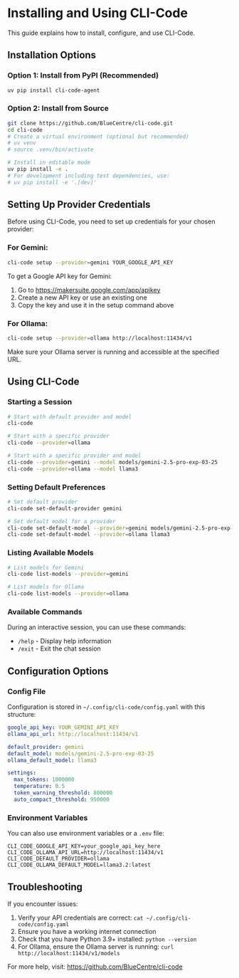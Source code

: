 # Installing and Using CLI-Code

This guide explains how to install, configure, and use CLI-Code.

## Installation Options

### Option 1: Install from PyPI (Recommended)

```bash
uv pip install cli-code-agent
```

### Option 2: Install from Source

```bash
git clone https://github.com/BlueCentre/cli-code.git
cd cli-code
# Create a virtual environment (optional but recommended)
# uv venv
# source .venv/bin/activate

# Install in editable mode
uv pip install -e .
# For development including test dependencies, use:
# uv pip install -e '.[dev]'
```

## Setting Up Provider Credentials

Before using CLI-Code, you need to set up credentials for your chosen provider:

### For Gemini:

```bash
cli-code setup --provider=gemini YOUR_GOOGLE_API_KEY
```

To get a Google API key for Gemini:
1. Go to https://makersuite.google.com/app/apikey
2. Create a new API key or use an existing one
3. Copy the key and use it in the setup command above

### For Ollama:

```bash
cli-code setup --provider=ollama http://localhost:11434/v1
```

Make sure your Ollama server is running and accessible at the specified URL.

## Using CLI-Code

### Starting a Session

```bash
# Start with default provider and model
cli-code

# Start with a specific provider
cli-code --provider=ollama

# Start with a specific provider and model
cli-code --provider=gemini --model models/gemini-2.5-pro-exp-03-25
cli-code --provider=ollama --model llama3
```

### Setting Default Preferences

```bash
# Set default provider
cli-code set-default-provider gemini

# Set default model for a provider
cli-code set-default-model --provider=gemini models/gemini-2.5-pro-exp-03-25
cli-code set-default-model --provider=ollama llama3
```

### Listing Available Models

```bash
# List models for Gemini
cli-code list-models --provider=gemini

# List models for Ollama
cli-code list-models --provider=ollama
```

### Available Commands

During an interactive session, you can use these commands:

- `/help` - Display help information
- `/exit` - Exit the chat session

## Configuration Options

### Config File

Configuration is stored in `~/.config/cli-code/config.yaml` with this structure:

```yaml
google_api_key: YOUR_GEMINI_API_KEY
ollama_api_url: http://localhost:11434/v1

default_provider: gemini
default_model: models/gemini-2.5-pro-exp-03-25
ollama_default_model: llama3

settings:
  max_tokens: 1000000
  temperature: 0.5
  token_warning_threshold: 800000
  auto_compact_threshold: 950000
```

### Environment Variables

You can also use environment variables or a `.env` file:

```
CLI_CODE_GOOGLE_API_KEY=your_google_api_key_here
CLI_CODE_OLLAMA_API_URL=http://localhost:11434/v1
CLI_CODE_DEFAULT_PROVIDER=ollama
CLI_CODE_OLLAMA_DEFAULT_MODEL=llama3.2:latest
```

## Troubleshooting

If you encounter issues:

1. Verify your API credentials are correct: `cat ~/.config/cli-code/config.yaml`
2. Ensure you have a working internet connection
3. Check that you have Python 3.9+ installed: `python --version`
4. For Ollama, ensure the Ollama server is running: `curl http://localhost:11434/v1/models`

For more help, visit: https://github.com/BlueCentre/cli-code
